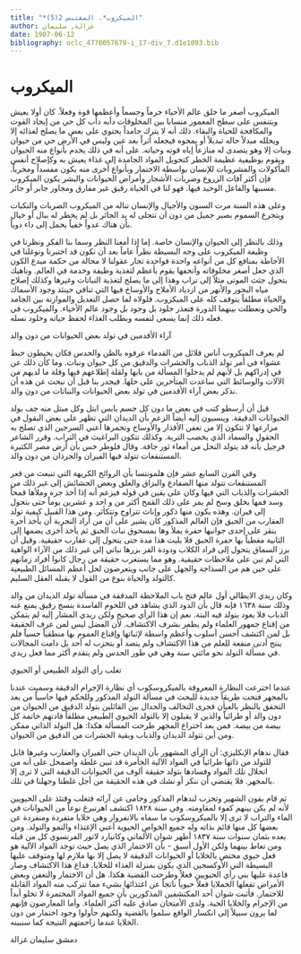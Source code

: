 ```yaml
---
title: "*الميكروب*. المقتبس 2(5)"
author: غزالة, سليمان
date: 1907-06-12
bibliography: oclc_4770057679-i_17-div_7.d1e1093.bib
---
```




#  الميكروب 


 الميكروب أصغر ما خلق عالم الأحياء جرماً وجسماً وأعظمها قوة وفعلاً. كان أولا يعيش ويتنفس على سطح المعمور منسابا بين المخلوقات دأبه دأب كل حي من إيجاد القوت والمكافحة للحياة والبقاء. ذلك أنه لا يترك جامداً يحتوي على بعض ما يصلح لغذائه إلا ويحلله مبدلاً حاله تبديلاً أو يمحوه فيجعله أثراً بعد عين وليس في الأرض حي من حيوان ونبات إلا وهو يتصدى له منازعاً إياه قوته وحياته. على أنه في ذلك يخدم بأنواع منه الحيوان ويقوم بوظيفية عظيمة الخطر كتحويل المواد الجامدة إلى غذاء يعيش به وكإصلاح أنفس المأكولات والمشروبات للإنسان بواسطة الاختمار وبأنواع أخرى منه   يكون مفسداً ومخرباً. فإن أكثر آفات الزروع وضربات الأشجار وأمراض الحيوانات والبشر يكون الميكروب مسببها والفاعل الوحيد فيها. فهو لنا في الحياة رقيق غير مفارق ومجاور جابر أو جائر. 

 وعلى هذه السنة مرت السنون والأجيال والإنسان تناله من الميكروب الضربات والنكبات ويتجرع السموم بصبر جميل من دون أن تتجلى له يد الجائر بل لم يخطر له ببال أو خيال بأن هناك عدواً خفياً يحمل إلى داء دوياً. 

 وذلك بالنظر إلى الحيوان والإنسان خاصة. إما إذا أمعنا النظر وسما بنا الفكر ونظرنا في وظيفة الميكروب على وجه البسيطة نظراً عاماً بعد أن نكون قد اختبرنا وتوغلنا في الأحاطة بمنافع كل من أنواعه واحدة فواحدة تحار عقولنا لا محالة من حكمة مبدع الكون الذي جعل أصغر مخلوقاته وأنحفها يقوم بأعظم لتغذية وظيفة وخدمة في العالم. وناهيك بتحول جثث الموتى مثلاً إلى تراب وهذا إلى ما يصلح لتغذية النباتات وغيرها وكذلك إصلاح مياه البحور والأنهر من ازدياد الأملاح والأوساخ فيها التي تنافي حينئذ وجود الأسماك والحياة مطلقاً يتوقف كله على الميكروب. فلولاه لما حصل التعديل والموازنة بين الجامد والحي وتعطلت بينهما الدورة فتعذر خلود بل وجود بل وجود عالم الأحياء. والميكروب في فعله ذلك إنما يسعى لنفسه وبطلب الغذاء لحفظ حياته وخلود نسله. 

 آراء الأقدمين في تولد بعض الحيوانات من دون والد 

 لم يعرف الميكروب أناس قلائل من القدماء عرفوه بالظن والحدس فكان يخبطون خبط عشواء في أمر تولد الذباب والحشرات والدقيق من كل حيوان ونبات. وما كأن ذلك عن   في إدراكهم بل لأنهم لم يدخلوا المسألة من بابها ولقلة إطلاعهم فيها وقلة ما لديهم من الآلات والوسائط التي ساعدت المتأخرين على حلها. فيجدر بنا قبل أن نبحث عن هذه أن نذكر بعض آراء الأقدمين في تولد بعض الحيوانات والنباتات من دون والد. 

 قيل أن أرسطو كتب في بعض ما دون كل جسم يابس ابتل وكل مبتل منه جف يولد الحيوانات الدقيقة. وينسبون إليه أيضاً الزعم بأن الديدان التي تظهر على بعض البقول في مزارعها لا تتكون إلا من تعفن الأقذار والأوساخ وتخمرها أعني السرجين الذي تصلح به الحقول والسماد الذي يخصب التربة. وكذلك تتكون البراغيث في التراب. وقرر الشاعر فرجيل بأنه قد يتولد النحل من أمعاء ثور جافة. وقال فلوطر خس بأن أرض مصر الكثيرة المستنقعات تتولد فيها الفيران والجرذان من دون والد. 

 وفي القرن السابع  عشر  فإن هلمونتسا بأن الروائح الكريهة التي تنبعث من قعر   المستنقعات تتولد منها الضفادع والبزاق والعلق وبعض الحشائش إلى غير ذلك من الحشرات والذباب التي فيها وكان على يقين في قوله فيزعم أنه إذا أخذ جرة وملأها قمحاً وسد فمها بخلق وسخ لم يمر على ذلك القمح أكثر من و  احد  و  عشرين  يوماً حتى بتحول إلى فيران. وهذه يكون منها ذكور وإناث تتزاوج وتتكأثر. ومن هذا القبيل كيفية تولد العقارب من الحبق فإن العالم المذكور كان يشير على أن من أراد التجربة أن يأخذ أجرة ينقر على  إحدى  جوانبها حفرة يملأ وها بمسحوق نبات الحبق ثم يأخذ أخرى يضمها إلى الثانية مغطياً بها حفرة الحبق فلا يلبث هذا مدة حتى يتحول إلى عقارب حقيقية. وقيل أن برز السماق يتحول إلى قراد الكلاب ودودة القز بزرها نباتي إلى غير ذلك من الآراء الواهية التي لم تبن على ملاحظات حقيقية. وهو مما يستغرب حقيقة من رجال كانوا أفراد زمانهم على حين هم من السذاجة والجهل على جانب ويتعرضون لحل أعظم المسائل الطبيعية كالتولد والحياة بنوع من القول لا يقبله العقل السليم. 

 وكان ريدي الايطالي أول عالم فتح باب الملاحظة المدققة في مسألة تولد الديدان من والد وذلك سنة  ١٦٣٨  فإنه قال بأن الدود الذي يشاهد في اللحوم الفاسدة بنسج رقيق يمنع عنه الذباب فلا يعود يتولد فيه البتة. نعم إن هذا الرأي صحيح ولكن ريدي المشار إليه لم يتمكن من إقناع جمهور العلماء ولم يظفر بشرف الاكتشاف. لأن الفضل ليس لمن عرف الحقيقة   بل لمن اكتشف أحسن أسلوب وأعظم واسطة لإثباتها وإقناع العموم بها منطقياً حسياً فلم ينتج أدنى منفعة للعلم من هذا الاكتشاف ولم يتصد أو يتحزب له  أحد  بل دامت المجالات في مسألة التولد نحو مائتي سنة وهي في طور الحدس ولم يتقدم أكثر مما فعل ريدي. 

 تغلب رأي التولد الطبيعي أو الحيوي 

 عندما اخترعت النظارة المعروفة بالميكروسكوب أي نظارة الإجرام الدقيقة وسميت عندنا بالمجهر فتحت طريقاً جديدة للبحث في مسألة التولد المذكور وللحكم فيها حاسياً من بعد التحقق بالنظر بالعيأن فجرى التخالف والجدال بين القائلين بتولد الدقيق من الحيوان من دون والد أو طرائياًَ والذين لا يقبلون إلا بالتولد الحيوي الطبيعي مطلقاً فادتهم خاتمة كل بيضة من بيضة. فمن بعد اختراع المجهر طرحت المسألة هكذا: هل التولد الذاتي ممكن ومن أين تتولد الديدان والذباب وبقية الحشرات من الدقيق من الحيوان. 

 فقال ندهام الإنكليزي: أن الرأي المشهور بأن الديدان حتى الفيران   والعقارب وغيرها قابل للتولد من ذاتها طرائياً في المواد الآلية الخأمرة قد تبين غلطة واضمحل على أنه من انحلال تلك المواد وفسادها بتولد حقيقة ألوف من الحيوانات الدقيقة التي لا ترى إلا بالمجهر. فلا يقتضي أن ننكر أو نشك في هذه الحقيقة من أجل غلطنا وجهلنا في تلك. 

 ثم قام بفون الشهير وتحزب لندهام المذكور وحامى عن آرائه فتغلب وقتئذ على الحيويين لأنه لم يكن بينهم كفوء لمقاومته. وفي سنة  ١٨٢٨  اكتشف اهرنبرغ نوعاً من الحيوانات في الماء والتراب لا ترى إلا بالميكروسكوب ما سماه بالانفروار وهي خلايا متفردة ومنفردة عن بعضها كل منها قائم بذاته وله جميع الخواص الحيوية أعني الإغتذاء والنمو والتولد. ومن بعده بثمان سنوات سنة  ١٨٣٧  أظهر شوان الألماني وكانيارد لاتور الفرنسوي كل من قبله ومن تعاط بينهما ولكن الأول أسبق - بأن الاختمار الذي يصل حيث توجد المواد الآلية هو فعل حيوي مختص بالخلايا أو الحيوانات الدقيقة لا يصل إلا بها ملازم لها ومتوقف عليها البسيطة التي الأوكسجين الذي يكون بمنزلة الغذاء للخلايا. فداع هذا الاكتشاف وصار قاعدة عليها بني رأي الحيويين فعلاً وطرحت القضية هكذا. هل أن الاختمار والتعفن وبعض الأمراض تفعلها الخملايا فعلاً حيوياً ناتجاً عن اغتذائها بشيء مما تتركب منه المواد القابلة للاختمار.   فأثبت شوان  أحد  المكتشفين المذكورين بأن جميع المواد المختمرة لا تخلو أبداً من الإجرام والخلايا الحية. ولدى الأمتحان صادق عليه أكثر العلماء. وأما المعارضون فإنهم لما يرون سبيلاً إلى انكسار الواقع سلموا بالقضية ولكنهم حأولوا وجود اختمار من دون الخلايا عندما زاحمتهم النتيجة كما سنبينه. 

 دمشق  سليمان  غزالة  
